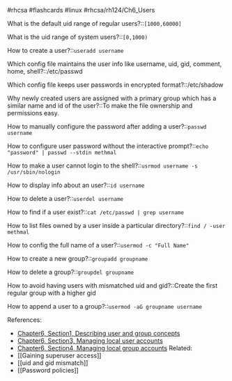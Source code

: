 #rhcsa #flashcards #linux #rhcsa/rh124/Ch6_Users 

What is the default uid range of regular users?::`[1000,60000]`
<!--SR:!2023-10-24,79,310-->

What is the uid range of system users?::`[0,1000)`
<!--SR:!2023-10-24,79,310-->

How to create a user?::`useradd username`
<!--SR:!2023-08-21,30,290-->

Which config file maintains the user info like username, uid, gid, comment, home, shell?::/etc/passwd
<!--SR:!2023-10-19,74,310-->

Which config file keeps user passwords in encrypted format?::/etc/shadow
<!--SR:!2023-10-23,78,310-->

Why newly created users are assigned with a primary group which has a similar name and id of the user?::To make the file ownership and permissions easy.
<!--SR:!2023-10-22,77,310-->

How to manually configure the password after adding a user?::`passwd username`
<!--SR:!2023-10-20,75,310-->

How to configure user password without the interactive prompt?::`echo "password" | passwd --stdin methmal`

How to make a user cannot login to the shell?::`usrmod username -s /usr/sbin/nologin`
<!--SR:!2023-10-18,73,290-->

How to display info about an user?::`id username`
<!--SR:!2023-09-21,46,290-->

How to delete a user?::`userdel username`
<!--SR:!2023-10-23,78,310-->

How to find if a user exist?::`cat /etc/passwd | grep username`
<!--SR:!2023-10-20,75,310-->

How to list files owned by a user inside a particular directory?::`find / -user methmal`

How to config the full name of a user?::`usermod -c "Full Name"`
<!--SR:!2023-08-07,20,290-->

How to create a new group?::`groupadd groupname`
<!--SR:!2023-10-27,82,322-->

How to delete a group?::`groupdel groupname`
<!--SR:!2023-10-25,80,322-->

How to avoid having users with mismatched uid and gid?::Create the first regular group with a higher gid
<!--SR:!2023-10-22,77,310-->

How to append a user to a group?::`usermod -aG groupname username`
<!--SR:!2023-08-08,21,290-->

References:
- [Chapter6, Section1, Describing user and group concepts](rh124-rhel8-official-student-workbook.pdf#pageno162)
- [Chapter6, Section3, Managing local user accounts](rh124-rhel8-official-student-workbook.pdf#pageno180)
- [Chapter6, Section4, Managing local group accounts](rh124-rhel8-official-student-workbook.pdf#pageno189)
Related:
- [[Gaining superuser access]]
- [[uid and gid mismatch]]
- [[Password policies]]